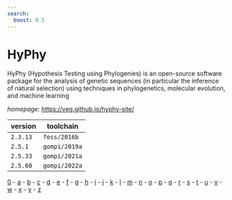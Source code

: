```yaml
---
search:
  boost: 0.5
---
```

# HyPhy

HyPhy (Hypothesis Testing using Phylogenies) is an open-source software package   for the analysis of genetic sequences (in particular the inference of natural selection)   using techniques in phylogenetics, molecular evolution, and machine learning

*homepage*: <https://veg.github.io/hyphy-site/>

version | toolchain
--------|----------
``2.3.13`` | ``foss/2016b``
``2.5.1`` | ``gompi/2019a``
``2.5.33`` | ``gompi/2021a``
``2.5.60`` | ``gompi/2022a``

[0](../0/index.md) - [a](../a/index.md) - [b](../b/index.md) - [c](../c/index.md) - [d](../d/index.md) - [e](../e/index.md) - [f](../f/index.md) - [g](../g/index.md) - [h](../h/index.md) - [i](../i/index.md) - [j](../j/index.md) - [k](../k/index.md) - [l](../l/index.md) - [m](../m/index.md) - [n](../n/index.md) - [o](../o/index.md) - [p](../p/index.md) - [q](../q/index.md) - [r](../r/index.md) - [s](../s/index.md) - [t](../t/index.md) - [u](../u/index.md) - [v](../v/index.md) - [w](../w/index.md) - [x](../x/index.md) - [y](../y/index.md) - [z](../z/index.md)

